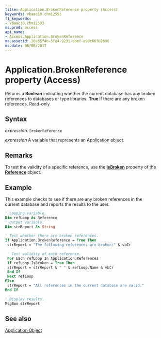 ```yaml
---
title: Application.BrokenReference property (Access)
keywords: vbaac10.chm12593
f1_keywords:
- vbaac10.chm12593
ms.prod: access
api_name:
- Access.Application.BrokenReference
ms.assetid: 20a55f4b-5fe4-9231-bbef-e90c66f88b90
ms.date: 06/08/2017
---
```



# Application.BrokenReference property (Access)

Returns a  **Boolean** indicating whether the current database has any broken references to databases or type libraries. **True** if there are any broken references. Read-only.


## Syntax

 _expression_. `BrokenReference`

 _expression_ A variable that represents an [Application](Access.Application.md) object.


## Remarks

To test the validity of a specific reference, use the  **[IsBroken](Access.Reference.IsBroken.md)** property of the **[Reference](Access.Reference.md)** object.


## Example

This example checks to see if there are any broken references in the current database and reports the results to the user.


```vb
' Looping variable. 
Dim refLoop As Reference 
' Output variable. 
Dim strReport As String 
 
' Test whether there are broken references. 
If Application.BrokenReference = True Then 
 strReport = "The following references are broken:" & vbCr 
 
 ' Test validity of each reference. 
 For Each refLoop In Application.References 
 If refLoop.IsBroken = True Then 
 strReport = strReport & " " & refLoop.Name & vbCr 
 End If 
 Next refLoop 
Else 
 strReport = "All references in the current database are valid." 
End If 
 
' Display results. 
MsgBox strReport
```


## See also


[Application Object](Access.Application.md)

